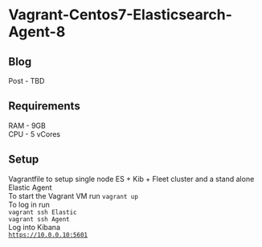 # Vagrant-Centos7-Elasticsearch-Agent-8  

## Blog  
Post - TBD  

## Requirements
RAM - 9GB  
CPU - 5 vCores  

## Setup  
Vagrantfile to setup single node ES + Kib + Fleet cluster and a stand alone Elastic Agent  
To start the Vagrant VM run <code>vagrant up</code>  
To log in run  
<code>vagrant ssh Elastic</code>  
<code>vagrant ssh Agent</code>  
Log into Kibana  
<code>https://10.0.0.10:5601</code>  